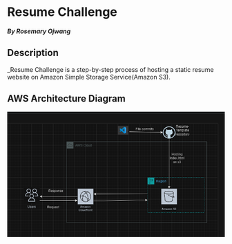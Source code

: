 # Resume Challenge

**_By Rosemary Ojwang_**

## Description
_Resume Challenge is a step-by-step process of hosting a static resume website on Amazon Simple Storage Service(Amazon S3).

## AWS Architecture Diagram
![AWSArchitecture](AWSArchitecture.png)


